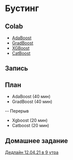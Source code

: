# Бустинг

## Colab
* [AdaBoost](https://colab.research.google.com/github/samstikhin/ml2021/blob/master/05-DTandRF/1-AdaBoost.ipynb)
* [GradBoost](https://colab.research.google.com/github/samstikhin/ml2021/blob/master/05-DTandRF/2-GradBoost.ipynb)
* [XGBoost](https://colab.research.google.com/github/samstikhin/ml2021/blob/master/05-DTandRF/3-Xgboost.ipynb)
* [CatBoost](https://colab.research.google.com/github/samstikhin/ml2021/blob/master/05-DTandRF/4-CatBoost.ipynb)

## Запись

## План
* AdaBoost (40 мин)
* GradBoost (40 мин)

-- Перерыв
* Xgboost (20 мин)
* Catboost (20 мин)


## Домашнее задание
[Дедлайн 12.04.21 в 9 утра](https://ulearn.me/course/ml/Osnovy_metrik_klassifikatsii_a49e9baa-faab-4861-8bed-c36b8f30c945)
